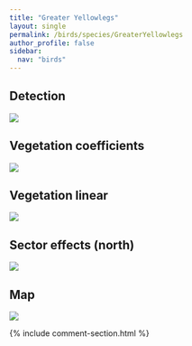 ```yaml
---
title: "Greater Yellowlegs"
layout: single
permalink: /birds/species/GreaterYellowlegs
author_profile: false
sidebar:
  nav: "birds"
---
```


<h2>Detection</h2>

<img src="https://beallen.github.io/DevelopmentWebsite/assets/images/birds/GreaterYellowlegs/det.jpg">

<h2>Vegetation coefficients</h2>

<img src="https://beallen.github.io/DevelopmentWebsite/assets/images/birds/GreaterYellowlegs/veghf.jpg">

<h2>Vegetation linear</h2>

<img src="https://beallen.github.io/DevelopmentWebsite/assets/images/birds/GreaterYellowlegs/lin-north.jpg">

<h2>Sector effects (north)</h2>

<img src="https://beallen.github.io/DevelopmentWebsite/assets/images/birds/GreaterYellowlegs/sector-north.jpg">

<h2>Map</h2>

<img src="https://beallen.github.io/DevelopmentWebsite/assets/images/birds/GreaterYellowlegs/map.jpg">

{% include comment-section.html %}
